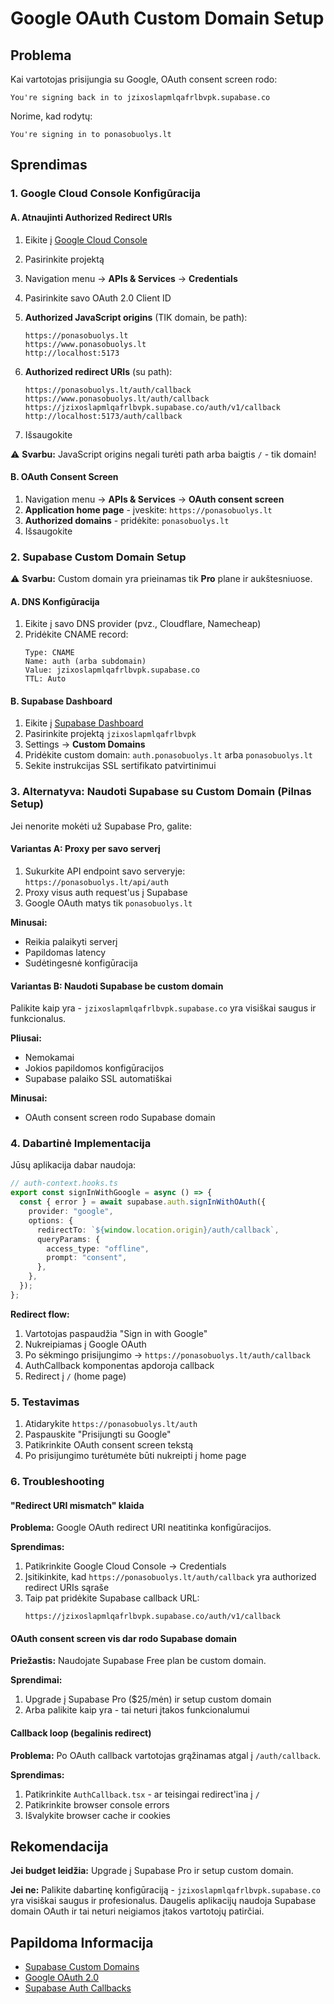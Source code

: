 # Google OAuth Custom Domain Setup

## Problema

Kai vartotojas prisijungia su Google, OAuth consent screen rodo:

```
You're signing back in to jzixoslapmlqafrlbvpk.supabase.co
```

Norime, kad rodytų:

```
You're signing in to ponasobuolys.lt
```

## Sprendimas

### 1. Google Cloud Console Konfigūracija

#### A. Atnaujinti Authorized Redirect URIs

1. Eikite į [Google Cloud Console](https://console.cloud.google.com/)
2. Pasirinkite projektą
3. Navigation menu → **APIs & Services** → **Credentials**
4. Pasirinkite savo OAuth 2.0 Client ID

5. **Authorized JavaScript origins** (TIK domain, be path):

   ```
   https://ponasobuolys.lt
   https://www.ponasobuolys.lt
   http://localhost:5173
   ```

6. **Authorized redirect URIs** (su path):

   ```
   https://ponasobuolys.lt/auth/callback
   https://www.ponasobuolys.lt/auth/callback
   https://jzixoslapmlqafrlbvpk.supabase.co/auth/v1/callback
   http://localhost:5173/auth/callback
   ```

7. Išsaugokite

⚠️ **Svarbu:** JavaScript origins negali turėti path arba baigtis `/` - tik domain!

#### B. OAuth Consent Screen

1. Navigation menu → **APIs & Services** → **OAuth consent screen**
2. **Application home page** - įveskite: `https://ponasobuolys.lt`
3. **Authorized domains** - pridėkite: `ponasobuolys.lt`
4. Išsaugokite

### 2. Supabase Custom Domain Setup

⚠️ **Svarbu:** Custom domain yra prieinamas tik **Pro** plane ir aukštesniuose.

#### A. DNS Konfigūracija

1. Eikite į savo DNS provider (pvz., Cloudflare, Namecheap)
2. Pridėkite CNAME record:
   ```
   Type: CNAME
   Name: auth (arba subdomain)
   Value: jzixoslapmlqafrlbvpk.supabase.co
   TTL: Auto
   ```

#### B. Supabase Dashboard

1. Eikite į [Supabase Dashboard](https://supabase.com/dashboard)
2. Pasirinkite projektą `jzixoslapmlqafrlbvpk`
3. Settings → **Custom Domains**
4. Pridėkite custom domain: `auth.ponasobuolys.lt` arba `ponasobuolys.lt`
5. Sekite instrukcijas SSL sertifikato patvirtinimui

### 3. Alternatyva: Naudoti Supabase su Custom Domain (Pilnas Setup)

Jei nenorite mokėti už Supabase Pro, galite:

#### Variantas A: Proxy per savo serverį

1. Sukurkite API endpoint savo serveryje: `https://ponasobuolys.lt/api/auth`
2. Proxy visus auth request'us į Supabase
3. Google OAuth matys tik `ponasobuolys.lt`

**Minusai:**

- Reikia palaikyti serverį
- Papildomas latency
- Sudėtingesnė konfigūracija

#### Variantas B: Naudoti Supabase be custom domain

Palikite kaip yra - `jzixoslapmlqafrlbvpk.supabase.co` yra visiškai saugus ir funkcionalus.

**Pliusai:**

- Nemokamai
- Jokios papildomos konfigūracijos
- Supabase palaiko SSL automatiškai

**Minusai:**

- OAuth consent screen rodo Supabase domain

### 4. Dabartinė Implementacija

Jūsų aplikacija dabar naudoja:

```typescript
// auth-context.hooks.ts
export const signInWithGoogle = async () => {
  const { error } = await supabase.auth.signInWithOAuth({
    provider: "google",
    options: {
      redirectTo: `${window.location.origin}/auth/callback`,
      queryParams: {
        access_type: "offline",
        prompt: "consent",
      },
    },
  });
};
```

**Redirect flow:**

1. Vartotojas paspaudžia "Sign in with Google"
2. Nukreipiamas į Google OAuth
3. Po sėkmingo prisijungimo → `https://ponasobuolys.lt/auth/callback`
4. AuthCallback komponentas apdoroja callback
5. Redirect į `/` (home page)

### 5. Testavimas

1. Atidarykite `https://ponasobuolys.lt/auth`
2. Paspauskite "Prisijungti su Google"
3. Patikrinkite OAuth consent screen tekstą
4. Po prisijungimo turėtumėte būti nukreipti į home page

### 6. Troubleshooting

#### "Redirect URI mismatch" klaida

**Problema:** Google OAuth redirect URI neatitinka konfigūracijos.

**Sprendimas:**

1. Patikrinkite Google Cloud Console → Credentials
2. Įsitikinkite, kad `https://ponasobuolys.lt/auth/callback` yra authorized redirect URIs sąraše
3. Taip pat pridėkite Supabase callback URL:
   ```
   https://jzixoslapmlqafrlbvpk.supabase.co/auth/v1/callback
   ```

#### OAuth consent screen vis dar rodo Supabase domain

**Priežastis:** Naudojate Supabase Free plan be custom domain.

**Sprendimai:**

1. Upgrade į Supabase Pro ($25/mėn) ir setup custom domain
2. Arba palikite kaip yra - tai neturi įtakos funkcionalumui

#### Callback loop (begalinis redirect)

**Problema:** Po OAuth callback vartotojas grąžinamas atgal į `/auth/callback`.

**Sprendimas:**

1. Patikrinkite `AuthCallback.tsx` - ar teisingai redirect'ina į `/`
2. Patikrinkite browser console errors
3. Išvalykite browser cache ir cookies

## Rekomendacija

**Jei budget leidžia:** Upgrade į Supabase Pro ir setup custom domain.

**Jei ne:** Palikite dabartinę konfigūraciją - `jzixoslapmlqafrlbvpk.supabase.co` yra visiškai saugus ir profesionalus. Daugelis aplikacijų naudoja Supabase domain OAuth ir tai neturi neigiamos įtakos vartotojų patirčiai.

## Papildoma Informacija

- [Supabase Custom Domains](https://supabase.com/docs/guides/platform/custom-domains)
- [Google OAuth 2.0](https://developers.google.com/identity/protocols/oauth2)
- [Supabase Auth Callbacks](https://supabase.com/docs/guides/auth/redirect-urls)
